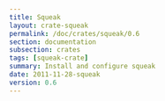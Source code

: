 ```yaml
---
title: Squeak
layout: crate-squeak
permalink: /doc/crates/squeak/0.6
section: documentation
subsection: crates
tags: [squeak-crate]
summary: Install and configure squeak
date: 2011-11-28-squeak
version: 0.6
---
```

